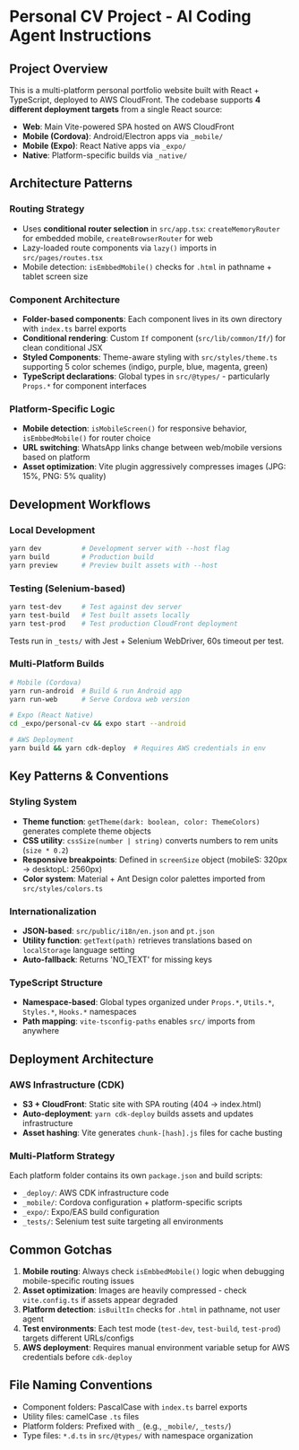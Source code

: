 # Personal CV Project - AI Coding Agent Instructions

## Project Overview

This is a multi-platform personal portfolio website built with React + TypeScript, deployed to AWS CloudFront. The codebase supports **4 different deployment targets** from a single React source:

- **Web**: Main Vite-powered SPA hosted on AWS CloudFront
- **Mobile (Cordova)**: Android/Electron apps via `_mobile/`
- **Mobile (Expo)**: React Native apps via `_expo/`
- **Native**: Platform-specific builds via `_native/`

## Architecture Patterns

### Routing Strategy

- Uses **conditional router selection** in `src/app.tsx`: `createMemoryRouter` for embedded mobile, `createBrowserRouter` for web
- Lazy-loaded route components via `lazy()` imports in `src/pages/routes.tsx`
- Mobile detection: `isEmbbedMobile()` checks for `.html` in pathname + tablet screen size

### Component Architecture

- **Folder-based components**: Each component lives in its own directory with `index.ts` barrel exports
- **Conditional rendering**: Custom `If` component (`src/lib/common/If/`) for clean conditional JSX
- **Styled Components**: Theme-aware styling with `src/styles/theme.ts` supporting 5 color schemes (indigo, purple, blue, magenta, green)
- **TypeScript declarations**: Global types in `src/@types/` - particularly `Props.*` for component interfaces

### Platform-Specific Logic

- **Mobile detection**: `isMobileScreen()` for responsive behavior, `isEmbbedMobile()` for router choice
- **URL switching**: WhatsApp links change between web/mobile versions based on platform
- **Asset optimization**: Vite plugin aggressively compresses images (JPG: 15%, PNG: 5% quality)

## Development Workflows

### Local Development

```bash
yarn dev          # Development server with --host flag
yarn build        # Production build
yarn preview      # Preview built assets with --host
```

### Testing (Selenium-based)

```bash
yarn test-dev     # Test against dev server
yarn test-build   # Test built assets locally
yarn test-prod    # Test production CloudFront deployment
```

Tests run in `_tests/` with Jest + Selenium WebDriver, 60s timeout per test.

### Multi-Platform Builds

```bash
# Mobile (Cordova)
yarn run-android  # Build & run Android app
yarn run-web      # Serve Cordova web version

# Expo (React Native)
cd _expo/personal-cv && expo start --android

# AWS Deployment
yarn build && yarn cdk-deploy  # Requires AWS credentials in env
```

## Key Patterns & Conventions

### Styling System

- **Theme function**: `getTheme(dark: boolean, color: ThemeColors)` generates complete theme objects
- **CSS utility**: `cssSize(number | string)` converts numbers to rem units (`size * 0.2`)
- **Responsive breakpoints**: Defined in `screenSize` object (mobileS: 320px → desktopL: 2560px)
- **Color system**: Material + Ant Design color palettes imported from `src/styles/colors.ts`

### Internationalization

- **JSON-based**: `src/public/i18n/en.json` and `pt.json`
- **Utility function**: `getText(path)` retrieves translations based on `localStorage` language setting
- **Auto-fallback**: Returns 'NO_TEXT' for missing keys

### TypeScript Structure

- **Namespace-based**: Global types organized under `Props.*`, `Utils.*`, `Styles.*`, `Hooks.*` namespaces
- **Path mapping**: `vite-tsconfig-paths` enables `src/` imports from anywhere

## Deployment Architecture

### AWS Infrastructure (CDK)

- **S3 + CloudFront**: Static site with SPA routing (404 → index.html)
- **Auto-deployment**: `yarn cdk-deploy` builds assets and updates infrastructure
- **Asset hashing**: Vite generates `chunk-[hash].js` files for cache busting

### Multi-Platform Strategy

Each platform folder contains its own `package.json` and build scripts:

- `_deploy/`: AWS CDK infrastructure code
- `_mobile/`: Cordova configuration + platform-specific scripts
- `_expo/`: Expo/EAS build configuration
- `_tests/`: Selenium test suite targeting all environments

## Common Gotchas

1. **Mobile routing**: Always check `isEmbbedMobile()` logic when debugging mobile-specific routing issues
2. **Asset optimization**: Images are heavily compressed - check `vite.config.ts` if assets appear degraded
3. **Platform detection**: `isBuiltIn` checks for `.html` in pathname, not user agent
4. **Test environments**: Each test mode (`test-dev`, `test-build`, `test-prod`) targets different URLs/configs
5. **AWS deployment**: Requires manual environment variable setup for AWS credentials before `cdk-deploy`

## File Naming Conventions

- Component folders: PascalCase with `index.ts` barrel exports
- Utility files: camelCase `.ts` files
- Platform folders: Prefixed with `_` (e.g., `_mobile/`, `_tests/`)
- Type files: `*.d.ts` in `src/@types/` with namespace organization
